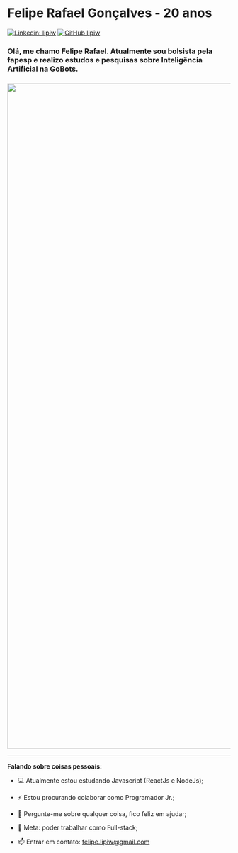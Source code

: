 # Felipe Rafael Gonçalves - 20 anos
[![Linkedin: lipiw](https://img.shields.io/badge/-lipiw-blue?style=flat-square&logo=Linkedin&logoColor=white&link=https://www.linkedin.com/in/lipiw/)](https://www.linkedin.com/in/lipiw/)
[![GitHub lipiw](https://img.shields.io/github/followers/lipiw?label=follow&style=social)](https://github.com/lipiw)

### <p>Olá, me chamo Felipe Rafael. Atualmente sou bolsista pela fapesp e realizo estudos e pesquisas sobre Inteligência Artificial na GoBots.</p>
### <img src="https://media.giphy.com/media/f3iwJFOVOwuy7K6FFw/giphy.gif" width="1500" heigth="250">

---
**Falando sobre coisas pessoais:**

- 💻 Atualmente estou estudando Javascript (ReactJs e NodeJs);

- ⚡️ Estou procurando colaborar como Programador Jr.;

- 💬 Pergunte-me sobre qualquer coisa, fico feliz em ajudar;

- 📝 Meta: poder trabalhar como Full-stack;

- 📫 Entrar em contato: felipe.lipiw@gmail.com
